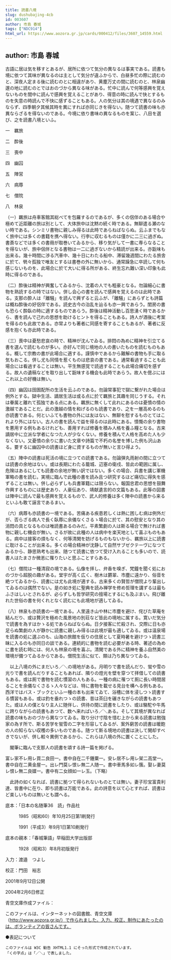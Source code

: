 ```yaml
---
title: 読書八境
slug: dushubajing-4cb
id: 003607
author: 市島 春城
tags: ["NDC914"]
html_url: https://www.aozora.gr.jp/cards/000412/files/3607_14559.html
---
```


## author: 市島 春城

古語に居は気を移すとあるが、居所に依つて気分の異なるは事実である。読書も境に依つて其味が異なるのは主として気分が違ふからで、白昼多忙の際に読むのと、深夜人定まる後に読むのとに相違があり、黄塵万丈の間に読むのと、林泉幽邃の地に読むのとではおのづから異なる味がある。忙中に読んで何等感興を覚えないものを間中に読んで感興を覚えることがあり、得意の時に読んで快とするものを失意の時読んで不快に感ずることもある。人の気分は其の境遇で異なるのみならず、四季朝夕其候其時を異にすれば亦同じきを得ない。随つて読書の味も亦異ならざるを得ないのである。今境に依り書味の異なるものを案じ、八目を選び、之を読書八境といふ。




一　羈旅

二　酔後

三　喪中

四　幽囚

五　陣営

六　病蓐

七　僧院

八　林泉





（一）羈旅は舟車客館其総べてを包羅するのであるが、多くの侶伴のある場合や極めて近距離の旅は別として、大体旅中は沈黙の続く時である。無聊遣る瀬のない時である。シンミリ書物に親しみ得るは此時であらねばならぬ。云ふまでもなく旅中には多くの書籍を携へ得ない。行李に収むるものは僅かに二三に過ぎぬ。書斎などでは多くの書冊が取巻いてゐるから、移り気がして一書に専らなることを得ないが、旅中侶伴となる書物は一二に過ぎないから精読が出来る。亦翫味も出来る。幾十時間に渉る汽車中、幾十日にわたる船中、滞留幾週間にわたる旅舎に於て、煢々孤独で唯友とするは書巻の外に無いから、通常躁急に卒読して何も感じないものを、此場合に於て大いに得る所がある、終生忘れ難い深い印象も此時に得るのである。

（二）酔後は精神が興奮してゐるから、沈着の人でも粗豪となる。勿論細心に書物を熟読するの時ではない。併し会心の書を読んで感興を覚えるのは此時である。支那の酔人は「離騒」を読んで興ずると云ふが、「離騒」にあらずとも詩篇は概ね酔後の好侶伴である。読史古今の治乱を辿るも亦一興であらう。閨房の書も恐らく酔臥の時に適するものであらう。酔後は精神活動し百思湧く時であるから、書を読んで己れの思想を助けるヒントを得ることもある。詩人が酒後に考案を得るのも此故である。亦常よりも著者に同感を寄することもあるが、著者に反感を抱くも亦此時である。

（三）喪中は憂愁悲哀の時で、精神が沈んでゐる。排悶の為めに精神を引立てる書を選んで読むものが多い。亦好んで同じ境地の人の書いたものを読むものもある。概して宗教の書が此場合に適する。謹慎中であるから難解の書物も手に取る気もおこる。併し尤も同情を惹くものは悲哀の書である。通常看過することも此場合には看過することは無い。平生無感覚で読過することも此場合痛切を感ずる。故人の遺稿などを取り出して翫味する機会も此時であらう。故人を偲ぶにはこれ以上の好機は無い。

（四）幽囚は囹圄配所の生活を云ふのである。勿論常事犯で獄に繋がれた場合は例外とする。獄中生活、謫居生活は或る点に於て羈旅と其趣を同じうする。それは眷属と離れて孤独である点にある。羈旅に無くして此れにあるのは憂憤の情の激越であることだ。此の激越の情を和げるのも読書であり、之を一層高めるのも亦読書である。何といふても書物の外には友はない、無聊を慰するものとてはこれより外にはない。古人の書を読んで益を得るのは此時にある。憤慨の余り書物を悪用する例もあるけれども、善用すれば修養を積み人格を養ふ糧となる。古来謫居中に立派な学者になつた人が少なくない。修養を積んで人格を高めた人も少なくない。又憂憤の余りに書いた文章や詩篇で不朽の名誉を博した例も沢山ある。要するに幽囚中の読書ほど身に資するものが無いと言ひ得よう。

（五）陣中の読書は死活の境に立つての読書である。勿論弾丸雨射の間に立つては読書の余地はない。或は長期にわたる籠城、辺塞の衛戍、皆此の範囲に属し、危険はあるにしても読書の余地が無い訳ではない。多くの場合、兵書を講じ軍機軍略の書を読む。実境に臨んで此種の書を読み且つ研究するほど痛切に得失を感ずることは無い。併し必らずしも兵書軍籍には限らない。報国忠君の思想を鼓舞作興するものには歴史あり、人豪伝あり、靖献遺言的の文篇もある。此等の図書は陣中に読んで最も感興を覚えるもので、武人的修養は多く陣中の読書から来るといふも敢て誣言であるまい。

（六）病蓐も亦読書の一境である。苦痛ある疾患若しくは熱に困しむ病は例外だが、否らざる病人で長く臥蓐に余儀なくさるゝ場合に於て、其の慰安となり其の消悶の具となるものは唯読書あるのみだ。平素繁劇の人は斯る場合で無ければ書物に親しむ機会が無い。さるが故に此種の人は病中を楽天地として喜ぶものもある。病中は接客の煩もなく、何等清閑を妨げるものもないから、羈旅以上に読書に耽けることが出来る。多くの場合精神が沈静して自然サブゼクテーヴになつてゐるから、静思熟考も出来、随つて読書に依つて受け入れることも多いので、読書人はたまさか微恙に罹りたいと思ふことすらある。

（七）僧院は一種清寂の境である。仏像を拝し、弁香を嗅ぎ、梵鐘を聞く処におのづから超脱の趣がある。堂宇が高く広く、樹木は欝翠、市塵に遠かり、俗音を絶つてゐるから、読書には尤も此境が適する。古来多くの賢哲が僧院より輩出してゐるのは偶然でない。是の如き処に聖典を読み禅学を修め哲理を講ずるは最もふさはしいとされるが、必らずしも哲学研究の擅場とするにも及ぶまい。飛び離れた世俗の書を何くれとなく読むにも此境地が適してゐる。

（八）林泉も亦読書の一境である。人里遠き山や林に市塵を避け、侘びた草庵を結んだり、或は贅沢を極めた風景地の別荘など皆此の境地に属する。寛いだ気分で読書を為すはかゝる処であらねばならぬ。日夕接客に忙殺され、交際に日も亦足らぬ繁劇の人が静かに読書に親しみ得るは此境が最も適してゐる。或は温泉場を読書の処に選ぶのも、山海の旅館を仮りの住居として夏時暑を避けつゝ読書三昧に入るのも亦同日の談である。連続的に書物を読む必要がある時、著述の為めに書を読む時には、何人も林泉の境を喜ぶ。清閑である外に精神を養ふ自然美の環境が備つてゐるからである。僧院生活に似て、類は乃ち異なつてゐる。

　以上八境の外にまだいろ／＼の境地がある。月明りで書を読んだり、蛍や雪の光りで書を読んだりすることもあれば、隣りの燈光を壁を穿つて拝借しての読書もある。或は厠で書物を読む慣習の人もある。一種の病に罹つて厠に長い時間居ることを余儀なくさるゝ人々などは、特に書物を載せる見台を構へる例もある。西洋ではバス・ブックといふ一種の本も出来てゐて、浴槽に体を浸しつゝ読書する慣習もある。或は釣を垂れつゝの読書、昔は茶臼を碾きながらの読書もあつた。或は人の僕となり主人に随伴し、供待の間に読書をしたり、或は駱駝や牛馬に跨りながらの読書もあつて、数へ来ればいろ／＼ある。そして其境が異なれば読書の味もおのづから異なつてゐる。取り分け寸陰を惜む上から来る読書は勉強家の為す所で、斯る苦学を蛍雪の二字を形容してゐるが、案外窮苦の読書は暖飽の人の知らない収穫の多いものである。随つて斯る境地の読書は決して閑却すべきでないが、併し較々異例であるから、これらは八境の外に置くことにした。

　閣筆に臨んで支那人の読書を頌する詩一篇を掲げる。




富レ家不レ用レ買二良田一。書中自在二千鍾粟一。安レ居不レ用レ架二高堂一。書中自在二黄金屋一。出レ門莫レ恨レ無二人随一。書中車馬多如レ簇。娶レ妻莫レ恨レ無二良媒一。書中有二女顔如一レ玉。（下略）





　此詩の如くなれば、読書に拠つて得られないものとては無い。妻子珍宝富貴利達、皆書中に在り、即ち読書は万能である。此の詩意を以て心とすれば、読書ほど楽しいものは無いとも謂へる。













底本：「日本の名随筆36　読」作品社


　　　1985（昭和60）年10月25日第1刷発行

　　　1991（平成3）年9月1日第10刷発行

底本の親本：「春城筆語」早稲田大学出版部

　　　1928（昭和3）年8月初版発行

入力：渡邉　つよし

校正：門田　裕志

2001年9月12日公開

2004年2月6日修正

青空文庫作成ファイル：

このファイルは、インターネットの図書館、青空文庫（http://www.aozora.gr.jp/）で作られました。入力、校正、制作にあたったのは、ボランティアの皆さんです。









●表記について


	このファイルは W3C 勧告 XHTML1.1 にそった形式で作成されています。
	「くの字点」は「／＼」で表しました。